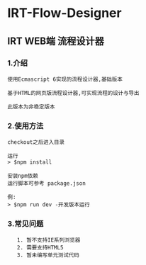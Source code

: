 # IRT-Flow-Designer

## IRT WEB端 流程设计器

### 1.介绍
    使用Ecmascript 6实现的流程设计器,基础版本

    基于HTML的网页版流程设计器,可实现流程的设计与导出

    此版本为非稳定版本

### 2.使用方法
    checkout之后进入目录

    运行
    > $npm install

    安装npm依赖
    运行脚本可参考 package.json

    例:
    > $npm run dev -开发版本运行


### 3.常见问题

       1. 暂不支持IE系列浏览器
       2. 需要支持HTML5
       3. 暂未编写单元测试代码
